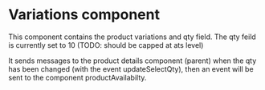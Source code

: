 # Variations component

This component contains the product variations and qty field.
The qty feild is currently set to 10 (TODO: should be capped at ats level)

It sends messages to the product details component (parent)
when the qty has been changed (with the event updateSelectQty), then an event will be sent to the component productAvailabilty.

